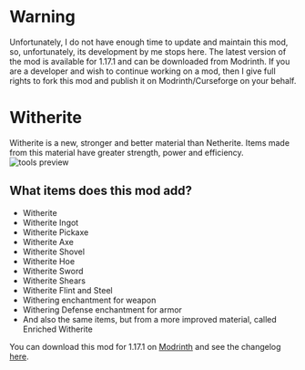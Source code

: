# Warning
Unfortunately, I do not have enough time to update and maintain this mod, so, unfortunately, its development by me stops here. The latest version of the mod is available for 1.17.1 and can be downloaded from Modrinth. If you are a developer and wish to continue working on a mod, then I give full rights to fork this mod and publish it on Modrinth/Curseforge on your behalf.

# Witherite
Witherite is a new, stronger and better material than Netherite. Items made from this material have greater strength, power and efficiency.
![tools preview](https://i.ibb.co/p4FG19X/brave-BEe1v-Say-VA.png)
## What items does this mod add?
- Witherite
- Witherite Ingot
- Witherite Pickaxe
- Witherite Axe
- Witherite Shovel
- Witherite Hoe
- Witherite Sword
- Witherite Shears
- Witherite Flint and Steel
- Withering enchantment for weapon
- Withering Defense enchantment for armor
- And also the same items, but from a more improved material, called Enriched Witherite

You can download this mod for 1.17.1 on [Modrinth](https://modrinth.com/mod/witherite) and see the changelog [here](https://github.com/FlamingCherry/Witherite/blob/main/CHANGELOG.md).

